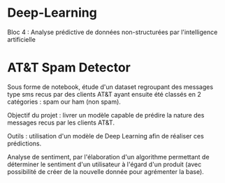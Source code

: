# Deep-Learning
Bloc 4 : Analyse prédictive de données non-structurées par l'intelligence artificielle

# AT&T Spam Detector

Sous forme de notebook, étude d'un dataset regroupant des messages type sms recus par des clients AT&T ayant ensuite été classés en 2 catégories : spam our ham (non spam).

Objectif du projet : livrer un modèle capable de prédire la nature des messages recus par les clients AT&T.

Outils : utilisation d'un modèle de Deep Learning afin de réaliser ces prédictions.

Analyse de sentiment, par l'élaboration d'un algorithme permettant de déterminer le sentiment d'un utilisateur à l'égard d'un produit (avec possibilité de créer de la nouvelle donnée pour agrémenter la base).
